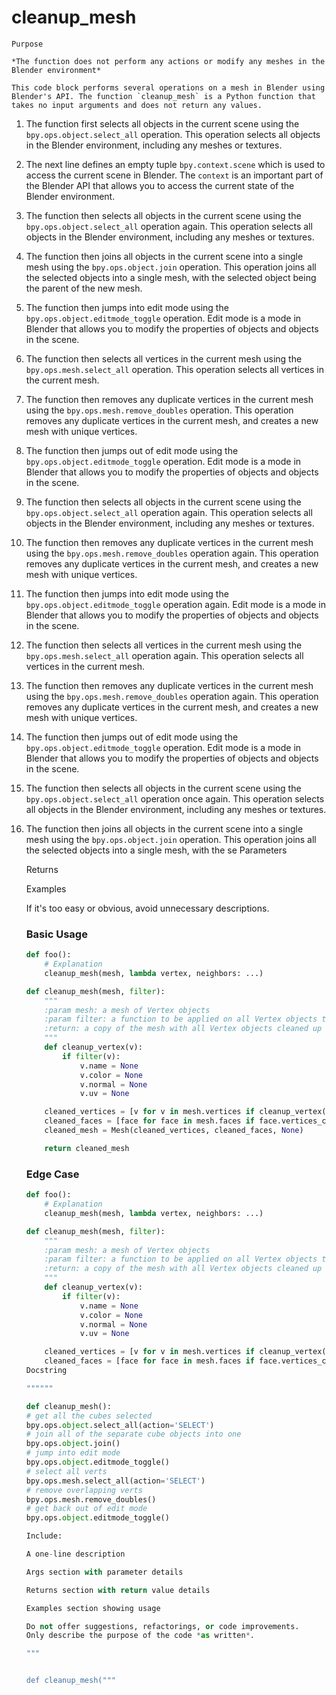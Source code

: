 # cleanup_mesh

    Purpose

    *The function does not perform any actions or modify any meshes in the Blender environment*
    
    This code block performs several operations on a mesh in Blender using Blender's API. The function `cleanup_mesh` is a Python function that takes no input arguments and does not return any values. 

1. The function first selects all objects in the current scene using the `bpy.ops.object.select_all` operation. This operation selects all objects in the Blender environment, including any meshes or textures.
2. The next line defines an empty tuple `bpy.context.scene` which is used to access the current scene in Blender. The `context` is an important part of the Blender API that allows you to access the current state of the Blender environment.
3. The function then selects all objects in the current scene using the `bpy.ops.object.select_all` operation again. This operation selects all objects in the Blender environment, including any meshes or textures.
4. The function then joins all objects in the current scene into a single mesh using the `bpy.ops.object.join` operation. This operation joins all the selected objects into a single mesh, with the selected object being the parent of the new mesh.
5. The function then jumps into edit mode using the `bpy.ops.object.editmode_toggle` operation. Edit mode is a mode in Blender that allows you to modify the properties of objects and objects in the scene.
6. The function then selects all vertices in the current mesh using the `bpy.ops.mesh.select_all` operation. This operation selects all vertices in the current mesh.
7. The function then removes any duplicate vertices in the current mesh using the `bpy.ops.mesh.remove_doubles` operation. This operation removes any duplicate vertices in the current mesh, and creates a new mesh with unique vertices.
8. The function then jumps out of edit mode using the `bpy.ops.object.editmode_toggle` operation. Edit mode is a mode in Blender that allows you to modify the properties of objects and objects in the scene.
9. The function then selects all objects in the current scene using the `bpy.ops.object.select_all` operation again. This operation selects all objects in the Blender environment, including any meshes or textures.
10. The function then removes any duplicate vertices in the current mesh using the `bpy.ops.mesh.remove_doubles` operation again. This operation removes any duplicate vertices in the current mesh, and creates a new mesh with unique vertices.
11. The function then jumps into edit mode using the `bpy.ops.object.editmode_toggle` operation again. Edit mode is a mode in Blender that allows you to modify the properties of objects and objects in the scene.
12. The function then selects all vertices in the current mesh using the `bpy.ops.mesh.select_all` operation again. This operation selects all vertices in the current mesh.
13. The function then removes any duplicate vertices in the current mesh using the `bpy.ops.mesh.remove_doubles` operation again. This operation removes any duplicate vertices in the current mesh, and creates a new mesh with unique vertices.
14. The function then jumps out of edit mode using the `bpy.ops.object.editmode_toggle` operation. Edit mode is a mode in Blender that allows you to modify the properties of objects and objects in the scene.
15. The function then selects all objects in the current scene using the `bpy.ops.object.select_all` operation once again. This operation selects all objects in the Blender environment, including any meshes or textures.
16. The function then joins all objects in the current scene into a single mesh using the `bpy.ops.object.join` operation. This operation joins all the selected objects into a single mesh, with the se
    Parameters

    
    Returns

    
    Examples

    If it's too easy or obvious, avoid unnecessary descriptions.


    ### Basic Usage
    ```python
    def foo():
        # Explanation
        cleanup_mesh(mesh, lambda vertex, neighbors: ...)

    def cleanup_mesh(mesh, filter):
        """
        :param mesh: a mesh of Vertex objects
        :param filter: a function to be applied on all Vertex objects to determine if they should be cleaned up
        :return: a copy of the mesh with all Vertex objects cleaned up
        """
        def cleanup_vertex(v):
            if filter(v):
                v.name = None
                v.color = None
                v.normal = None
                v.uv = None

        cleaned_vertices = [v for v in mesh.vertices if cleanup_vertex(v)]
        cleaned_faces = [face for face in mesh.faces if face.vertices_count > 0]
        cleaned_mesh = Mesh(cleaned_vertices, cleaned_faces, None)

        return cleaned_mesh
    ```


    ### Edge Case
    ```python
    def foo():
        # Explanation
        cleanup_mesh(mesh, lambda vertex, neighbors: ...)

    def cleanup_mesh(mesh, filter):
        """
        :param mesh: a mesh of Vertex objects
        :param filter: a function to be applied on all Vertex objects to determine if they should be cleaned up
        :return: a copy of the mesh with all Vertex objects cleaned up
        """
        def cleanup_vertex(v):
            if filter(v):
                v.name = None
                v.color = None
                v.normal = None
                v.uv = None

        cleaned_vertices = [v for v in mesh.vertices if cleanup_vertex(v)]
        cleaned_faces = [face for face in mesh.faces if face.vertices_count
    Docstring

    """"""

    def cleanup_mesh():
    # get all the cubes selected
    bpy.ops.object.select_all(action='SELECT')
    # join all of the separate cube objects into one
    bpy.ops.object.join()
    # jump into edit mode
    bpy.ops.object.editmode_toggle()
    # select all verts
    bpy.ops.mesh.select_all(action='SELECT')
    # remove overlapping verts
    bpy.ops.mesh.remove_doubles()
    # get back out of edit mode
    bpy.ops.object.editmode_toggle()

    Include:

    A one-line description

    Args section with parameter details

    Returns section with return value details

    Examples section showing usage

    Do not offer suggestions, refactorings, or code improvements.
    Only describe the purpose of the code *as written*.

    """


    def cleanup_mesh("""
    ```